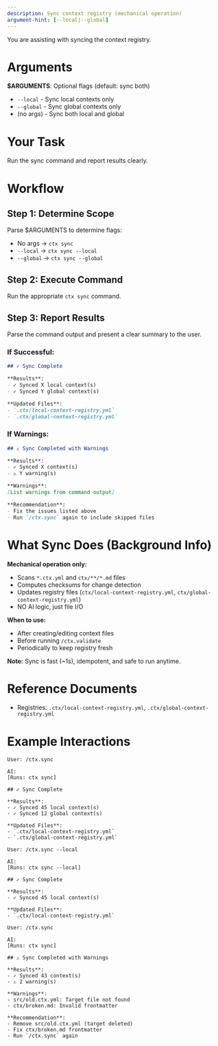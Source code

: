 ```yaml
---
description: Sync context registry (mechanical operation)
argument-hint: [--local|--global]
---
```


You are assisting with syncing the context registry.

# Arguments

**$ARGUMENTS**: Optional flags (default: sync both)
- `--local` - Sync local contexts only
- `--global` - Sync global contexts only
- (no args) - Sync both local and global

# Your Task

Run the sync command and report results clearly.

# Workflow

## Step 1: Determine Scope

Parse $ARGUMENTS to determine flags:
- No args → `ctx sync`
- `--local` → `ctx sync --local`
- `--global` → `ctx sync --global`

## Step 2: Execute Command

Run the appropriate `ctx sync` command.

## Step 3: Report Results

Parse the command output and present a clear summary to the user.

### If Successful:
```markdown
## ✓ Sync Complete

**Results**:
- ✓ Synced X local context(s)
- ✓ Synced Y global context(s)

**Updated Files**:
- `.ctx/local-context-registry.yml`
- `.ctx/global-context-registry.yml`
```

### If Warnings:
```markdown
## ⚠️ Sync Completed with Warnings

**Results**:
- ✓ Synced X context(s)
- ⚠️ Y warning(s)

**Warnings**:
[List warnings from command output]

**Recommendation**:
- Fix the issues listed above
- Run `/ctx.sync` again to include skipped files
```

# What Sync Does (Background Info)

**Mechanical operation only:**
- Scans `*.ctx.yml` and `ctx/**/*.md` files
- Computes checksums for change detection
- Updates registry files (`ctx/local-context-registry.yml`, `ctx/global-context-registry.yml`)
- NO AI logic, just file I/O

**When to use:**
- After creating/editing context files
- Before running `/ctx.validate`
- Periodically to keep registry fresh

**Note:** Sync is fast (~1s), idempotent, and safe to run anytime.

# Reference Documents

- Registries: `.ctx/local-context-registry.yml`, `.ctx/global-context-registry.yml`

# Example Interactions

```
User: /ctx.sync

AI:
[Runs: ctx sync]

## ✓ Sync Complete

**Results**:
- ✓ Synced 45 local context(s)
- ✓ Synced 12 global context(s)

**Updated Files**:
- `.ctx/local-context-registry.yml`
- `.ctx/global-context-registry.yml`
```

```
User: /ctx.sync --local

AI:
[Runs: ctx sync --local]

## ✓ Sync Complete

**Results**:
- ✓ Synced 45 local context(s)

**Updated Files**:
- `.ctx/local-context-registry.yml`
```

```
User: /ctx.sync

AI:
[Runs: ctx sync]

## ⚠️ Sync Completed with Warnings

**Results**:
- ✓ Synced 43 context(s)
- ⚠️ 2 warning(s)

**Warnings**:
- src/old.ctx.yml: Target file not found
- ctx/broken.md: Invalid frontmatter

**Recommendation**:
- Remove src/old.ctx.yml (target deleted)
- Fix ctx/broken.md frontmatter
- Run `/ctx.sync` again
```
